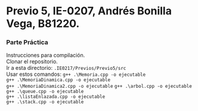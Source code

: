 # Previo 5, IE-0207, Andrés Bonilla Vega, B81220.
### Parte Práctica
Instrucciones para compilación.    
Clonar el repositorio.  
Ir a esta directorio: ``.IE0217/Previos/Previo5/src``  
Usar estos comandos: 
``g++ .\Memoria.cpp -o ejecutable``   
``g++ .\MemoriaDinamica.cpp -o ejecutable``  
``g++ .\MemoriaDinamica2.cpp -o ejecutable``
``g++ .\arbol.cpp -o ejecutable``  
``g++ .\queue.cpp -o ejecutable``  
``g++ .\listaEnlazada.cpp -o ejecutable``  
``g++ .\stack.cpp -o ejecutable``
